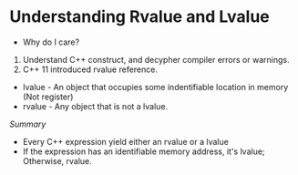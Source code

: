 # Understanding Rvalue and Lvalue

* Why do I care?
1. Understand C++ construct, and decypher compiler errors or warnings.
2. C++ 11 introduced rvalue reference.

* lvalue - An object that occupies some indentifiable location in memory (Not register)
* rvalue - Any object that is not a lvalue.

*Summary*
* Every C++ expression yield either an rvalue or a lvalue
* If the expression has an identifiable memory address, it's lvalue; Otherwise, rvalue.